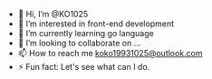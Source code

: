 - 👋 Hi, I’m @KO1025
- 👀 I’m interested in front-end development
- 🌱 I’m currently learning go language
- 💞️ I’m looking to collaborate on ...
- 📫 How to reach me koko19931025@outlook.com
- ⚡ Fun fact: Let's see what can I do.

<!---
KO1025/KO1025 is a ✨ special ✨ repository because its `README.md` (this file) appears on your GitHub profile.
You can click the Preview link to take a look at your changes.
--->
